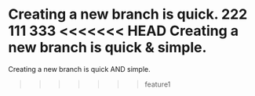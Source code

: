 Creating a new branch is quick.
222
111
333
<<<<<<< HEAD
Creating a new branch is quick & simple.
=======
Creating a new branch is quick AND simple.
>>>>>>> feature1

